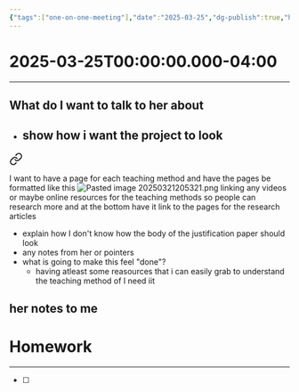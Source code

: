 ```yaml
---
{"tags":["one-on-one-meeting"],"date":"2025-03-25","dg-publish":true,"homework":null,"permalink":"/class-notes/03-25-2025/","dgPassFrontmatter":true}
---
```


# 2025-03-25T00:00:00.000-04:00
---
## What do I want to talk to her about 
- show how i want the project to look 
	- 
<div class="transclusion internal-embed is-loaded"><a class="markdown-embed-link" href="/capstone-writing/how-do-i-want-the-project-to-look/" aria-label="Open link"><svg xmlns="http://www.w3.org/2000/svg" width="24" height="24" viewBox="0 0 24 24" fill="none" stroke="currentColor" stroke-width="2" stroke-linecap="round" stroke-linejoin="round" class="svg-icon lucide-link"><path d="M10 13a5 5 0 0 0 7.54.54l3-3a5 5 0 0 0-7.07-7.07l-1.72 1.71"></path><path d="M14 11a5 5 0 0 0-7.54-.54l-3 3a5 5 0 0 0 7.07 7.07l1.71-1.71"></path></svg></a><div class="markdown-embed">




I want to have a page for each teaching method and have the pages be formatted like this 
![Pasted image 20250321205321.png](/img/user/PDFs%20and%20Images%20and%20Stuff/Pasted%20image%2020250321205321.png)
linking any videos or maybe online resources for the teaching methods so people can research more and at the bottom have it link to the pages for the research articles

</div></div>

- explain how I don't know how the body of the justification paper should look
- any notes from her or pointers 
- what is going to make this feel "done"?
	- having atleast some reasources that i can easily grab to understand the teaching method of I need iit
## her notes to me


# Homework
---
- [ ] 